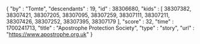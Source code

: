 {
  "by" : "Tomte",
  "descendants" : 19,
  "id" : 38306680,
  "kids" : [ 38307382, 38307421, 38307205, 38307095, 38307259, 38307111, 38307211, 38307426, 38307252, 38307395, 38307179 ],
  "score" : 32,
  "time" : 1700241713,
  "title" : "Apostrophe Protection Society",
  "type" : "story",
  "url" : "https://www.apostrophe.org.uk"
}

